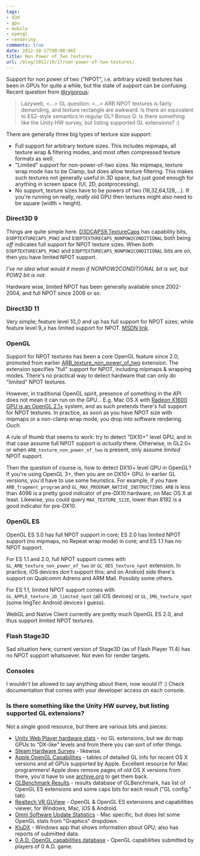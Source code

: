 ```yaml
---
tags:
- d3d
- gpu
- mobile
- opengl
- rendering
comments: true
date: 2012-10-17T00:00:00Z
title: Non Power of Two Textures
url: /blog/2012/10/17/non-power-of-two-textures/
---
```


Support for non power of two ("NPOT", i.e. arbitrary sized) textures has been in GPUs for quite a while, but the state of support can be confusing. Recent question from [@rygorous](http://twitter.com/rygorous):

> Lazyweb, <...> GL question: <...> ARB NPOT textures is fairly demanding, and texture rectangle
> are awkward. Is there an equivalent to ES2-style semantics in regular GL? Bonus Q: Is there something
> like the Unity HW survey, but listing supported GL extensions? :)

There are generally three big types of texture size support:

* Full support for arbitrary texture sizes. This includes mipmaps, all texture wrap & filtering modes, and most often compressed texture formats as well.
* "Limited" support for non-power-of-two sizes. No mipmaps, texture wrap mode has to be Clamp, but does allow texture filtering. This makes such textures not generally useful in 3D space, but just good enough for anything in screen space (UI, 2D, postprocessing).
* No support, texture sizes have to be powers of two (16,32,64,128,...). If you're running on really, *really* old GPU then textures might also need to be square (width = height).


### Direct3D 9

Things are quite simple here. [D3DCAPS9.TextureCaps](http://msdn.microsoft.com/en-us/library/windows/desktop/bb172513.aspx) has capability bits, `D3DPTEXTURECAPS_POW2` and `D3DPTEXTURECAPS_NONPOW2CONDITIONAL` both being *off* indicates full support for NPOT texture sizes. When both `D3DPTEXTURECAPS_POW2` and `D3DPTEXTURECAPS_NONPOW2CONDITIONAL` bits are *on*, then you have limited NPOT support.

*I've no idea what would it mean if NONPOW2CONDITIONAL bit is set, but POW2 bit is not.*

Hardware wise, limited NPOT has been generally available since 2002-2004, and full NPOT since 2006 or so.


### Direct3D 11

Very simple; feature level 10_0 and up has full support for NPOT sizes; while feature level 9_x has limited support for NPOT. [MSDN link](http://msdn.microsoft.com/en-us/library/windows/desktop/ff476876.aspx).


### OpenGL

Support for NPOT textures has been a core OpenGL feature since 2.0; promoted from earlier [ARB_texture_non_power_of_two](http://www.opengl.org/registry/specs/ARB/texture_non_power_of_two.txt) extension. The extension specifies "full" support for NPOT, including mipmaps & wrapping modes. There's no practical way to detect hardware that can only do "limited" NPOT textures.

However, in traditional OpenGL spirit, presence of something in the API does not mean it can run on the GPU... E.g. Mac OS X with [Radeon X1600 GPU is an OpenGL 2.1+](https://developer.apple.com/graphicsimaging/opengl/capabilities/) system, and as such pretends there's full support for NPOT textures. In practice, as soon as you have NPOT size with mipmaps or a non-clamp wrap mode, you drop into software rendering. *Ouch.*

A rule of thumb that seems to work: try to detect "DX10+" level GPU, and in that case assume full NPOT support is *actually* there. Otherwise, in GL2.0+ or when `ARB_texture_non_power_of_two` is present, only assume *limited* NPOT support.

Then the question of course is, how to detect DX10+ level GPU in OpenGL? If you're using OpenGL 3+, then you are on DX10+ GPU. In earlier GL versions, you'd have to use some heuristics. For example, if you have `ARB_fragment_program` and `GL_MAX_PROGRAM_NATIVE_INSTRUCTIONS_ARB` is less than 4096 is a pretty good indicator of pre-DX10 hardware, on Mac OS X at least. Likewise, you could query `MAX_TEXTURE_SIZE`, lower than 8192 is a good indicator for pre-DX10.


### OpenGL ES

OpenGL ES 3.0 has full NPOT support in core; ES 2.0 has limited NPOT support (no mipmaps, no Repeat wrap mode) in core; and ES 1.1 has no NPOT support.

For ES 1.1 and 2.0, full NPOT support comes with `GL_ARB_texture_non_power_of_two` or `GL_OES_texture_npot` extension. In practice, iOS devices don't support this; and on Android side there's support on Qualcomm Adreno and ARM Mali. Possibly some others.

For ES 1.1, limited NPOT support comes with `GL_APPLE_texture_2D_limited_npot` (all iOS devices) or `GL_IMG_texture_npot` (some ImgTec Android devices I guess).

WebGL and Native Client currently are pretty much OpenGL ES 2.0, and thus support limited NPOT textures.



### Flash Stage3D

Sad situation here; current version of Stage3D (as of Flash Player 11.4) has no NPOT support whatsoever. Not even for render targets.



### Consoles

I wouldn't be allowed to say anything about them, now would I? :) Check documentation that comes with your developer access on each console.



### Is there something like the Unity HW survey, but listing supported GL extensions?

Not a single good resource, but there are various bits and pieces:

* [Unity Web Player hardware stats](http://unity3d.com/webplayer/hardware-stats) - no GL extensions, but we do map GPUs to "DX-like" levels and from there you can sort of infer things.
* [Steam Hardware Survey](http://store.steampowered.com/hwsurvey) - likewise.
* [Apple OpenGL Capabilities](https://developer.apple.com/graphicsimaging/opengl/capabilities/) - tables of detailed GL info for recent OS X versions and all GPUs supported by Apple. Excellent resource for Mac programmers! Apple does remove pages of old OS X versions from there, you'd have to use [archive.org](http://archive.org/) to get them back.
* [GLBenchmark Results](http://www.glbenchmark.com/result.jsp) - results database of GLBenchmark, has list of OpenGL ES extensions and some caps bits for each result ("GL config." tab).
* [Realtech VR GLView](http://www.realtech-vr.com/) - OpenGL & OpenGL ES extensions and capabilities viewer, for Windows, Mac, iOS & Android.
* [Omni Software Update Statistics](http://update.omnigroup.com/) - Mac specific, but does list some OpenGL stats from "Graphics" dropdown.
* [KluDX](http://kludx.com/) - Windows app that shows information about GPU; also has reports of submitted data.
* [0 A.D. OpenGL capabilities database](http://feedback.wildfiregames.com/report/opengl/) - OpenGL capabilities submitted by players of 0 A.D. game.
